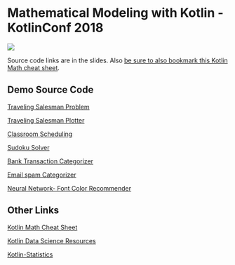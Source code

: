 # Mathematical Modeling with Kotlin - KotlinConf 2018

![](https://i.imgur.com/uvJSLd4.jpg)

Source code links are in the slides. Also [be sure to also bookmark this Kotlin Math cheat sheet](https://github.com/thomasnield/kotlin_math_cheatsheet/blob/master/README.md).



## Demo Source Code 

[Traveling Salesman Problem](https://github.com/thomasnield/traveling_salesman_demo)

[Traveling Salesman Plotter](https://github.com/thomasnield/traveling_salesman_plotter)

[Classroom Scheduling](https://github.com/thomasnield/optimized-scheduling-demo)

[Sudoku Solver](https://github.com/thomasnield/kotlin-sudoku-solver)

[Bank Transaction Categorizer](https://github.com/thomasnield/bayes_user_input_prediction)

[Email spam Categorizer](https://github.com/thomasnield/bayes_email_spam)

[Neural Network- Font Color Recommender](https://github.com/thomasnield/kotlin_simple_neural_network)


## Other Links

 [Kotlin Math Cheat Sheet](https://github.com/thomasnield/kotlin_math_cheatsheet/blob/master/README.md)
 
 [Kotlin Data Science Resources](https://github.com/thomasnield/kotlin-data-science-resources)
 
 [Kotlin-Statistics](https://github.com/thomasnield/kotlin-statistics)
